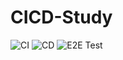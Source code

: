 # CICD-Study

![CI](https://github.com/Hitotsubashi/cicd-study/actions/workflows/ci.yml/badge.svg) ![CD](https://github.com/Hitotsubashi/cicd-study/actions/workflows/cd.yml/badge.svg) ![E2E Test](https://github.com/Hitotsubashi/cicd-study/actions/workflows/e2e-test.yml/badge.svg)
